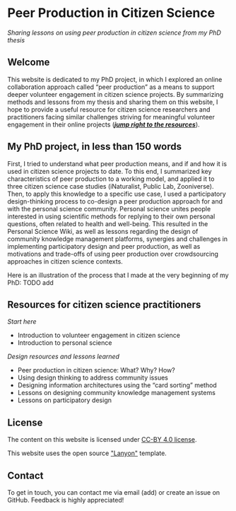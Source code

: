 # Peer Production in Citizen Science
_Sharing lessons on using peer production in citizen science from my PhD thesis_

## Welcome
This website is dedicated to my PhD project, in which I explored an online collaboration approach called “peer production” as a means to support deeper volunteer engagement in citizen science projects.
By summarizing methods and lessons from my thesis and sharing them on this website, I hope to provide a useful resource for citizen science researchers and practitioners facing similar challenges striving for meaningful volunteer engagement in their online projects ([_**jump right to the resources**_](#resources-for-citizen-science-practitioners)). 

## My PhD project, in less than 150 words
First, I tried to understand what peer production means, and if and how it is used in citizen science projects to date. To this end, I summarized key characteristics of peer production to a working model, and applied it to three citizen science case studies (iNaturalist, Public Lab, Zooniverse).
Then, to apply this knowledge to a specific use case, I used a participatory design-thinking process to co-design a peer production approach for and with the personal science community. Personal science unites people interested in using scientific methods for replying to their own personal questions, often related to health and well-being.
This resulted in the Personal Science Wiki, as well as lessons regarding the design of community knowledge management platforms, synergies and challenges in implementing participatory design and peer production, as well as motivations and trade-offs of using peer production over crowdsourcing approaches in citizen science contexts.

Here is an illustration of the process that I made at the very beginning of my PhD: TODO add

## Resources for citizen science practitioners
_Start here_
* Introduction to volunteer engagement in citizen science
* Introduction to personal science
  
_Design resources and lessons learned_
* Peer production in citizen science: What? Why? How?
* Using design thinking to address community issues
* Designing information architectures using the “card sorting” method
* Lessons on designing community knowledge management systems
* Lessons on participatory design

## License
The content on this website is licensed under [CC-BY 4.0 license](LICENSE.md). 

This website uses the open source ["Lanyon"](https://github.com/poole/lanyon) template.

## Contact
To get in touch, you can contact me via email (add) or create an issue on GitHub. Feedback is highly appreciated! 



